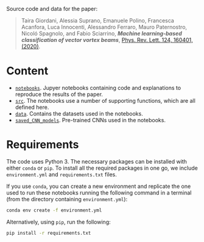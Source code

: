 Source code and data for the paper:

> Taira Giordani, Alessia Suprano, Emanuele Polino, Francesca Acanfora, Luca Innocenti, Alessandro Ferraro, Mauro Paternostro, Nicoló Spagnolo, and Fabio Sciarrino, ***Machine learning-based classification of vector vortex beams***, [Phys. Rev. Lett. 124, 160401, (2020)](https://doi.org/10.1103/PhysRevLett.124.160401).


# Content

- [`notebooks`](./notebooks). Jupyer notebooks containing code and explanations to reproduce the results of the paper.
- [`src`](./src). The notebooks use a number of supporting functions, which are all defined here.
- [`data`](./data). Contains the datasets used in the notebooks.
- [`saved_CNN_models`](./saved_CNN_models). Pre-trained CNNs used in the notebooks.

# Requirements

The code uses Python 3. The necessary packages can be installed with either `conda` or `pip`.
To install all the required packages in one go, we include `environment.yml` and `requirements.txt` files.

If you use `conda`, you can create a new environment and replicate the one used to run these notebooks running the following command in a terminal (from the directory containing `environment.yml`):

```bash
conda env create -f environment.yml
```

Alternatively, using `pip`, run the following:

```bash
pip install -r requirements.txt
```
